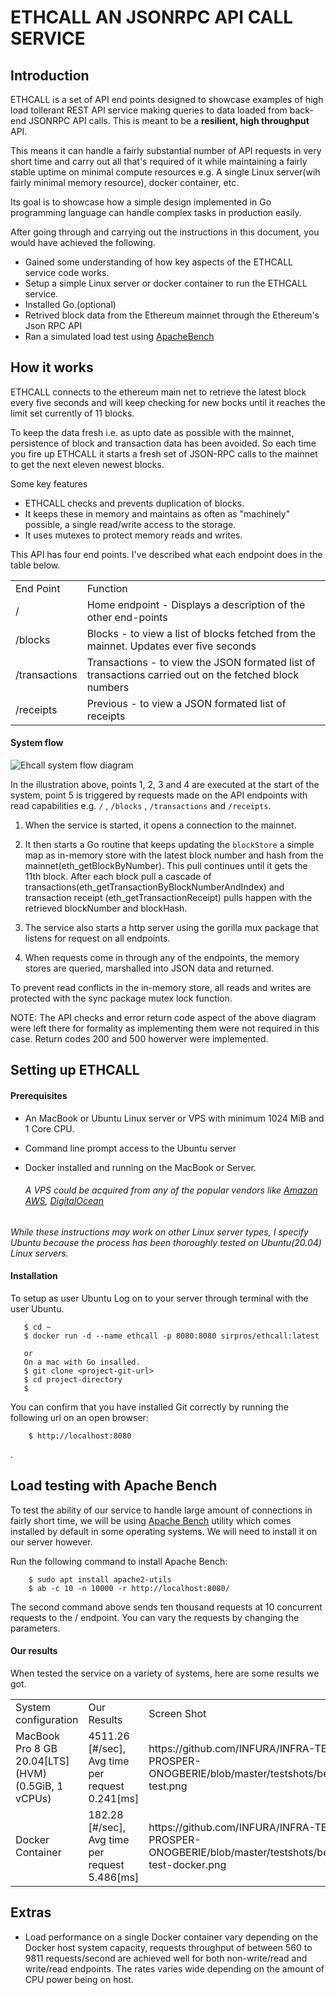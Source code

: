 # ETHCALL AN JSONRPC API CALL SERVICE 

## Introduction
ETHCALL is a set of API end points designed to showcase examples of high load tollerant REST API service making queries to data loaded from back-end JSONRPC API calls. This is meant to be a **resilient, high throughput** API.

This means it can handle a fairly substantial number of API requests in very short time and carry out all that's required of it while maintaining a fairly stable uptime on minimal compute resources e.g. A single Linux server(wih fairly minimal memory resource), docker container, etc.

Its goal is to showcase how a simple design implemented in Go programming language can handle complex tasks in production easily.

After going through and carrying out the instructions in this document, you would have achieved the following.
+ Gained some understanding of how key aspects of the ETHCALL service code works.
+ Setup a simple Linux server or docker container to run the ETHCALL service.
+ Installed Go.(optional)
+ Retrived block data from the Ethereum mainnet through the Ethereum's Json RPC API
+ Ran a simulated load test using [ApacheBench](https://httpd.apache.org/)


## How it works

ETHCALL connects to the ethereum main net to retrieve the latest block every five seconds and will keep checking for new bocks until it reaches the limit set currently of 11 blocks.

To keep the data fresh i.e. as upto date as possible with the mainnet, persistence of block and transaction data has been avoided. So each time you fire up ETHCALL it starts a fresh set of JSON-RPC calls to the mainnet to get the next eleven newest blocks.

Some key features

 - ETHCALL checks and prevents duplication of blocks.
 - It keeps these in memory and maintains as often as "machinely" possible, a single read/write access to the storage.
 - It uses mutexes to protect memory reads and writes.
 



This API has four end points. I've described what each endpoint does in the table below.

<table> 
        <tr> <td> End Point </td><td> Function </td></tr>
        <tr> <td> / </td><td> Home endpoint - Displays a description of the other end-points </td></tr>
        <tr><td> /blocks </td><td> Blocks - to view a list of blocks fetched from the mainnet. Updates ever five seconds </td> </tr>
        <tr> <td> /transactions </td><td> Transactions - to view the JSON formated list of transactions carried out on the fetched block numbers </td></tr>
        <tr> <td> /receipts </td><td> Previous -  to view a JSON formated list of receipts </td></tr> 
</table>


#### System flow

![Ehcall system flow diagram](https://github.com/INFURA/INFRA-TEST-PROSPER-ONOGBERIE/blob/main/testshots/ethcallflow.png)



In the illustration above, points 1, 2, 3 and 4 are executed at the start of the system, point 5 is triggered by requests made on the API endpoints with read capabilities e.g. `/` , `/blocks` , `/transactions` and `/receipts`.

1. When the service is started, it opens a connection to the mainnet.
2. It then starts a Go routine that keeps updating the `blockStore` a simple map as in-memory store with the latest block number and hash from the mainnet(eth_getBlockByNumber). This pull continues until it gets the 11th block. After each block pull a cascade of transactions(eth_getTransactionByBlockNumberAndIndex) and transaction receipt (eth_getTransactionReceipt) pulls happen with the retrieved blockNumber and blockHash. 

3. The service also starts a http server using the gorilla mux package that listens for request on all endpoints.
4. When requests come in through any of the endpoints, the memory stores are queried, marshalled into JSON data and returned.

To prevent read conflicts in the in-memory store, all reads and writes are protected with the sync package mutex lock function.

NOTE: The API checks and error return code aspect of the above diagram were left there for formality as implementing them were not required in this case.
Return codes 200 and 500 howerver were implemented.



## Setting up ETHCALL

#### Prerequisites
+ An MacBook or Ubuntu Linux server or VPS with minimum 1024 MiB and 1 Core CPU.
+ Command line prompt access to the Ubuntu server
+ Docker installed and running on the MacBook or Server.

  ###### _A VPS could be acquired from any of the popular vendors like [Amazon AWS](https://aws.amazon.com), [DigitalOcean](https://digitalocean.com)_


_While these instructions may work on other Linux server types, I specify Ubuntu because the process has been thoroughly tested on Ubuntu(20.04) Linux servers._


#### Installation

To setup as user Ubuntu
Log on to your server through terminal with the user Ubuntu.


       $ cd ~
       $ docker run -d --name ethcall -p 8080:8080 sirpros/ethcall:latest

       or 
       On a mac with Go insalled.
       $ git clone <project-git-url>
       $ cd project-directory
       $ 

You can confirm that you have installed Git correctly by running the following url on an open browser:

        $ http://localhost:8080
. 

## Load testing with Apache Bench
To test the ability of our service to handle large amount of connections in fairly short time, we will be using [Apache Bench](https://httpd.apache.org/docs/2.4/programs/ab.html) utility which comes installed by default in some operating systems. 
We will need to install it on our server however.

Run the following command to install Apache Bench: 

        $ sudo apt install apache2-utils
        $ ab -c 10 -n 10000 -r http://localhost:8080/

The second command above sends ten thousand requests at 10 concurrent requests to the / endpoint.
You can vary the requests by changing the parameters.

#### Our results

When tested the service on a variety of systems, here are some results we got.

<table> 
        <tr><td> System configuration </td><td> Our Results </td><td> Screen Shot </td>  </tr>
        <tr><td> MacBook Pro 8 GB 20.04[LTS](HVM) (0.5GiB, 1 vCPUs) </td><td> 4511.26 [#/sec], Avg time per request 0.241[ms] </td><td> https://github.com/INFURA/INFRA-TEST-PROSPER-ONOGBERIE/blob/master/testshots/benchmark-test.png</td>  </tr>
        <tr><td> Docker Container </td><td> 182.28 [#/sec], Avg time per request 5.486[ms] </td><td> https://github.com/INFURA/INFRA-TEST-PROSPER-ONOGBERIE/blob/master/testshots/benchmark-test-docker.png</td>  </tr>
           
</table>


## Extras
  - Load performance on a single Docker container vary depending on the Docker host system capacity, requests throughput of between 560 to 9811 requests/second are achieved well for both non-write/read and write/read endpoints.
  The rates varies wide depending on the amount of CPU power being on host. 
